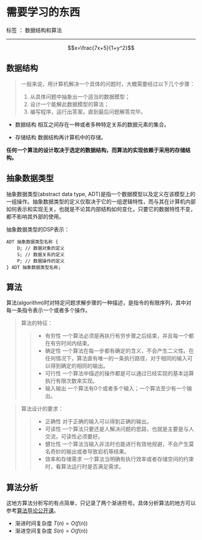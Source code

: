# 需要学习的东西

标签 ： 数据结构和算法

------
$$x=\frac{7x+5}{1+y^2}$$

## 数据结构

> 一般来说，用计算机解决一个具体的问题时，大概需要经过以下几个步骤：
> 1. 从具体问题中抽象出一个适当的数据模型；
> 2. 设计一个能解此数据模型的算法；
> 3. 编写程序，运行出答案，直到最后问题解答完毕。
    
- 数据结构
  相互之间存在一种或者多种特定关系的数据元素的集合。    

- 存储结构
  数据结构再计算机中的存储。

**任何一个算法的设计取决于选定的数据结构，而算法的实现依赖于采用的存储结构。**

## 抽象数据类型
抽象数据类型(abstract data type, ADT)是指一个数据模型以及定义在该模型上的一组操作。抽象数据类型的定义仅取决于它的一组逻辑特性，而与其在计算机内部如何表示和实现无关，也就是不论其内部结构如何变化，只要它的数据特性不变，都不影响其外部的使用。    

抽象数据类型的DSP表示：    
    
    ADT 抽象数据类型名称 {
        D; // 数据对象的定义
        S; // 数据关系的定义
        P; // 数据操作的定义
    } ADT 抽象数据类型名称;

## 算法
算法(algorithm)时对特定问题求解步骤的一种描述，是指令的有限序列，其中对每一条指令表示一个或者多个操作。

> 算法的特征：
>> - 有穷性
>> 一个算法必须是再执行有穷步骤之后结束，并且每一个都在有穷时间内结束。
>> - 确定性
>> 一个算法在每一步都有确定的含义，不会产生二义性。在任何情况下，算法直有唯一的一条执行路径，对于相同的输入可以得到确定的相同的输出。
>> - 可行性
>> 一个算法中描述的操作都是可以通过已经实现的基本运算执行有限次数来实现。
>> - 输入输出
>> 一个算法有0个或者多个输入；一个算法至少有一个输出。

> 算法设计的要求：
>> - 正确性
>> 对于正确的输入可以得到正确的输出。
>> - 可读性
>> 一个算法只要还是人解决问题的思路，也就是主要是与人交流，可读性必须要好。
>> - 健壮性
>> 一个算法当输入非法时也能进行有效地规避，不会产生莫名奇妙的输出或者导致宕机等结果。
>>- 效率和存储需求
>> 一个算法当明确有执行效率或者存储空间的约束时，看算法运行时是否满足需求。

## 算法分析
这地方算法分析写的有点简单，只记录了两个渐进符号。具体分析算法的地方可以参考[算法导论公开课](http://open.163.com/movie/2010/12/2/E/M6UTT5U0I_M6V2T4T2E.html)。    

- 渐进时间复杂度
$T(n) = O(f(n))$
- 渐进空间复杂度
$S(n) =O(f(n))$

